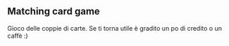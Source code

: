 ## Matching card game

Gioco delle coppie di carte.
Se ti torna utile è gradito un po di credito o un caffè :)